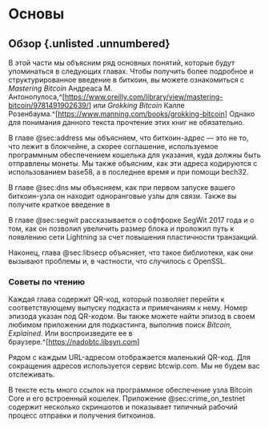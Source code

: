# Основы

## Обзор {.unlisted .unnumbered}

В этой части мы объясним ряд основных понятий, которые будут упоминаться в следующих главах. Чтобы получить более подробное и структурированное введение в биткоин, вы можете ознакомиться с _Mastering Bitcoin_ Андреаса М. Антонопулоса,^[<https://www.oreilly.com/library/view/mastering-bitcoin/9781491902639/>] или _Grokking Bitcoin_ Калле Розенбаума.^[<https://www.manning.com/books/grokking-bitcoin>] Однако для понимания данного текста прочтение этих книг не обязательно.

В главе @sec:address мы объясняем, что биткоин-адрес — это не то, что лежит в блокчейне, а скорее соглашение, используемое программным обеспечением кошелька для указания, куда должны быть отправлены монеты. Мы также объясним, как эти адреса кодируются с использованием base58, а в последнее время и при помощи bech32.

В главе @sec:dns мы объясняем, как при первом запуске вашего биткоин-узла он находит одноранговые узлы для связи. Также вы получите краткое введение в

В главе @sec:segwit рассказывается о софтфорке SegWit 2017 года и о том, как он позволил увеличить размер блока и проложил путь к появлению сети Lightning за счет повышения пластичности транзакций.

Наконец, глава @sec:libsecp объясняет, что такое библиотеки, как они вызывают проблемы и, в частности, что случилось с OpenSSL.

### Советы по чтению

Каждая глава содержит QR-код, который позволяет перейти к соответствующему выпуску подкаста и примечаниям к нему. Номер эпизода указан под QR-кодом. Вы также можете найти эпизод в своем любимом приложении для подкастинга, выполнив поиск _Bitcoin, Explained_. Или воспроизведите ее в браузере.^[<https://nadobtc.libsyn.com>]

Рядом с каждым URL-адресом отображается маленький QR-код. Для сокращения адресов используется сервис btcwip.com. Мы не будем вас отслеживать.

В тексте есть много ссылок на программное обеспечение узла Bitcoin Core и его встроенный кошелек. Приложение @sec:crime_on_testnet содержит несколько скриншотов и показывает типичный рабочий процесс отправки и получения биткоинов.
